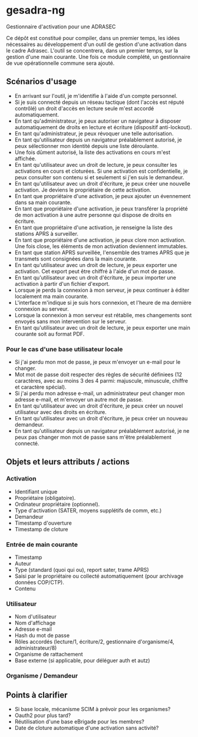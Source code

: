 # gesadra-ng
Gestionnaire d'activation pour une ADRASEC

Ce dépôt est constitué pour compiler, dans un premier temps, les idées nécessaires au développement d'un outil de gestion d'une activation dans le cadre Adrasec.
L'outil se concentrera, dans un premier temps, sur la gestion d'une main courante. Une fois ce module complété, un gestionnaire de vue opérationnelle commune sera ajouté.

## Scénarios d'usage
  * En arrivant sur l'outil, je m'identifie à l'aide d'un compte personnel.
  * Si je suis connecté depuis un réseau tactique (dont l'accès est réputé contrôlé) un droit d'accès en lecture seule m'est accordé automatiquement.
  * En tant qu'administrateur, je peux autoriser un navigateur à disposer automatiquement de droits en lecture et écriture (dispositif anti-lockout).
  * En tant qu'administrateur, je peux révoquer une telle autorisation.
  * En tant qu'utilisateur depuis un navigateur préalablement autorisé, je peux sélectionner mon identité depuis une liste déroulante. 
  * Une fois dûment autorisé, la liste des activations en cours m'est affichée.
  * En tant qu'utilisateur avec un droit de lecture, je peux consulter les activations en cours et cloturées. Si une activation est confidentielle, je peux consulter son contenu si et seulement si j'en suis le demandeur.
  * En tant qu'utilisateur avec un droit d'écriture, je peux créer une nouvelle activation. Je deviens le propriétaire de cette activation.
  * En tant que propriétaire d'une activation, je peux ajouter un évennement dans sa main courante.
  * En tant que propriétaire d'une activation, je peux transférer la propriété de mon activation à une autre personne qui dispose de droits en écriture.
  * En tant que propriétaire d'une activation, je renseigne la liste des stations APRS à surveiller.
  * En tant que propriétaire d'une activation, je peux clore mon activation. Une fois close, les éléments de mon activation deviennent immutables.
  * En tant que station APRS surveillée, l'ensemble des trames APRS que je transmets sont consignées dans la main courante.
  * En tant qu'utilisateur avec un droit de lecture, je peux exporter une activation. Cet export peut être chiffré à l'aide d'un mot de passe.
  * En tant qu'utilisateur avec un droit d'écriture, je peux importer une activation à partir d'un fichier d'export.
  * Lorsque je perds la connexion à mon serveur, je peux continuer à éditer localement ma main courante.
  * L'interface m'indique si je suis hors connexion, et l'heure de ma dernière connexion au serveur.
  * Lorsque la connexion à mon serveur est rétablie, mes changements sont envoyés sans mon intervention sur le serveur.
  * En tant qu'utilisateur avec un droit de lecture, je peux exporter une main courante soit au format PDF.

### Pour le cas d'une base utilisateur locale
  * Si j'ai perdu mon mot de passe, je peux m'envoyer un e-mail pour le changer.
  * Mot mot de passe doit respecter des règles de sécurité définiees (12 caractères, avec au moins 3 des 4 parmi: majuscule, minuscule, chiffre et caractère spécial).
  * Si j'ai perdu mon adresse e-mail, un administrateur peut changer mon adresse e-mail, et m'envoyer un autre mot de passe.
  * En tant qu'utilisateur avec un droit d'écriture, je peux créer un nouvel utilisateur avec des droits en écriture.
  * En tant qu'utilisateur avec un droit d'écriture, je peux créer un nouveau demandeur.
  * En tant qu'utilisateur depuis un navigateur préalablement autorisé, je ne peux pas changer mon mot de passe sans m'être préalablement connecté. 

## Objets et leurs attributs / actions
### Activation
 * Identifiant unique
 * Propriétaire (obligatoire).
 * Ordinateur propriétaire (optionnel).
 * Type d'activation (SATER, moyens supplétifs de comm, etc.)
 * Demandeur
 * Timestamp d'ouverture
 * Timestamp de cloture

### Entrée de main courante
 * Timestamp
 * Auteur
 * Type (standard (quoi qui ou), report sater, trame APRS)
 * Saisi par le propriétaire ou collecté automatiquement (pour archivage données COP/CTP).
 * Contenu

### Utilisateur
 * Nom d'utilisateur
 * Nom d'affichage
 * Adresse e-mail
 * Hash du mot de passe
 * Rôles accordés (lecture/1, écriture/2, gestionnaire d'organisme/4, administrateur/8)
 * Organisme de rattachement
 * Base externe (si applicable, pour déléguer auth et autz) 

### Organisme / Demandeur

## Points à clarifier
* Si base locale, mécanisme SCIM à prévoir pour les organismes?
* Oauth2 pour plus tard?
* Réutilisation d'une base eBrigade pour les membres?
* Date de cloture automatique d'une activation sans activité?
